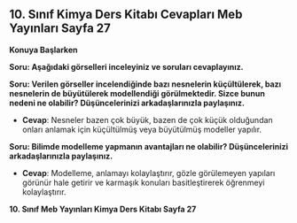 ## 10. Sınıf Kimya Ders Kitabı Cevapları Meb Yayınları Sayfa 27

**Konuya Başlarken**

**Soru: Aşağıdaki görselleri inceleyiniz ve soruları cevaplayınız.**

**Soru: Verilen görseller incelendiğinde bazı nesnelerin küçültülerek, bazı nesnelerin de büyütülerek modellendiği görülmektedir. Sizce bunun nedeni ne olabilir? Düşüncelerinizi arkadaşlarınızla paylaşınız.**

* **Cevap**: Nesneler bazen çok büyük, bazen de çok küçük olduğundan onları anlamak için küçültülmüş veya büyütülmüş modeller yapılır.

**Soru: Bilimde modelleme yapmanın avantajları ne olabilir? Düşüncelerinizi arkadaşlarınızla paylaşınız.**

* **Cevap**: Modelleme, anlamayı kolaylaştırır, gözle görülemeyen yapıları görünür hale getirir ve karmaşık konuları basitleştirerek öğrenmeyi kolaylaştırır.

**10. Sınıf Meb Yayınları Kimya Ders Kitabı Sayfa 27**
